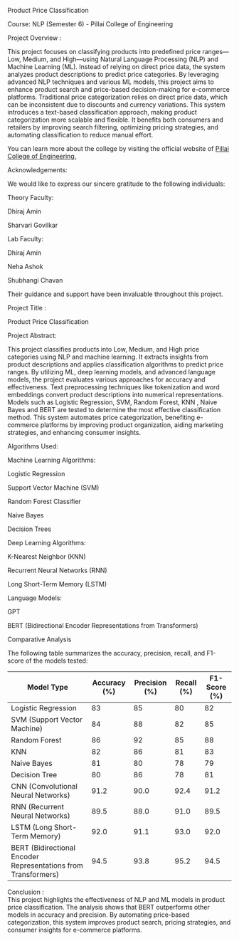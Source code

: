 
Product Price Classification

Course: NLP (Semester 6) - Pillai College of Engineering

Project Overview : 

This project focuses on classifying products into predefined price ranges—Low, Medium, and High—using Natural Language Processing (NLP) and Machine Learning (ML). Instead of relying on direct price data, the system analyzes product descriptions to predict price categories. By leveraging advanced NLP techniques and various ML models, this project aims to enhance product search and price-based decision-making for e-commerce platforms. Traditional price categorization relies on direct price data, which can be inconsistent due to discounts and currency variations. This system introduces a text-based classification approach, making product categorization more scalable and flexible. It benefits both consumers and retailers by improving search filtering, optimizing pricing strategies, and automating classification to reduce manual effort.

You can learn more about the college by visiting the official website of [Pillai College of Engineering.](https://www.pce.ac.in/)

Acknowledgements:

We would like to express our sincere gratitude to the following individuals:

Theory Faculty:

Dhiraj Amin

Sharvari Govilkar

Lab Faculty:

Dhiraj Amin

Neha Ashok

Shubhangi Chavan

Their guidance and support have been invaluable throughout this project.

Project Title :

Product Price Classification 

Project Abstract:

This project classifies products into Low, Medium, and High price categories using NLP and machine learning. It extracts insights from product descriptions and applies classification algorithms to predict price ranges. By utilizing ML, deep learning models, and advanced language models, the project evaluates various approaches for accuracy and effectiveness. Text preprocessing techniques like tokenization and word embeddings convert product descriptions into numerical representations. Models such as Logistic Regression, SVM, Random Forest, KNN , Naive Bayes and BERT are tested to determine the most effective classification method. This system automates price categorization, benefiting e-commerce platforms by improving product organization, aiding marketing strategies, and enhancing consumer insights.

Algorithms Used:

Machine Learning Algorithms:

Logistic Regression

Support Vector Machine (SVM)

Random Forest Classifier

Naive Bayes

Decision Trees

Deep Learning Algorithms:

K-Nearest Neighbor (KNN)

Recurrent Neural Networks (RNN)

Long Short-Term Memory (LSTM)

Language Models:

GPT

BERT (Bidirectional Encoder Representations from Transformers)

Comparative Analysis

The following table summarizes the accuracy, precision, recall, and F1-score of the models tested:

| Model Type                                                     | Accuracy (%) | Precision (%) | Recall (%) | F1-Score (%) |
| -------------------------------------------------------------- | ------------ | ------------- | ---------- | ------------ |
| Logistic Regression                                            | 83           | 85            | 80         | 82           |
| SVM (Support Vector Machine)                                   | 84           | 88            | 82         | 85           |
| Random Forest                                                  | 86           | 92            | 85         | 88           |
| KNN                                                            | 82           | 86            | 81         | 83           |
| Naive Bayes                                                    | 81           | 80            | 78         | 79           |
| Decision Tree                                                  | 80           | 86            | 78         | 81           |
| CNN (Convolutional Neural Networks)                            | 91.2         | 90.0          | 92.4       | 91.2         |
| RNN (Recurrent Neural Networks)                                | 89.5         | 88.0          | 91.0       | 89.5         |
| LSTM (Long Short-Term Memory)                                  | 92.0         | 91.1          | 93.0       | 92.0         |
| BERT (Bidirectional Encoder Representations from Transformers) | 94.5         | 93.8          | 95.2       | 94.5         |

Conclusion :  
This project highlights the effectiveness of NLP and ML models in product price classification. The analysis shows that BERT outperforms other models in accuracy and precision. By automating price-based categorization, this system improves product search, pricing strategies, and consumer insights for e-commerce platforms.



